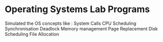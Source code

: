 # Operating Systems Lab Programs

Simulated the OS concepts like :
System Calls
CPU Scheduling
Synchronisation
Deadlock
Memory management
Page Replacement
Disk Scheduling
File Allocation

